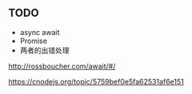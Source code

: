 ## TODO

* async await
* Promise
* 两者的出错处理

http://rossboucher.com/await/#/

https://cnodejs.org/topic/5759bef0e5fa62531af6e151

